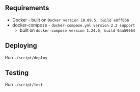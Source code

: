 ## Requirements
* Docker - built on `Docker version 18.09.5, build e8ff056`
* docker-compose - `docker-compose.yml version 2.2 support`
    - built on `docker-compose version 1.24.0, build 0aa59064`

## Deploying
Run `./script/deploy`

## Testing
Run `./script/test`
